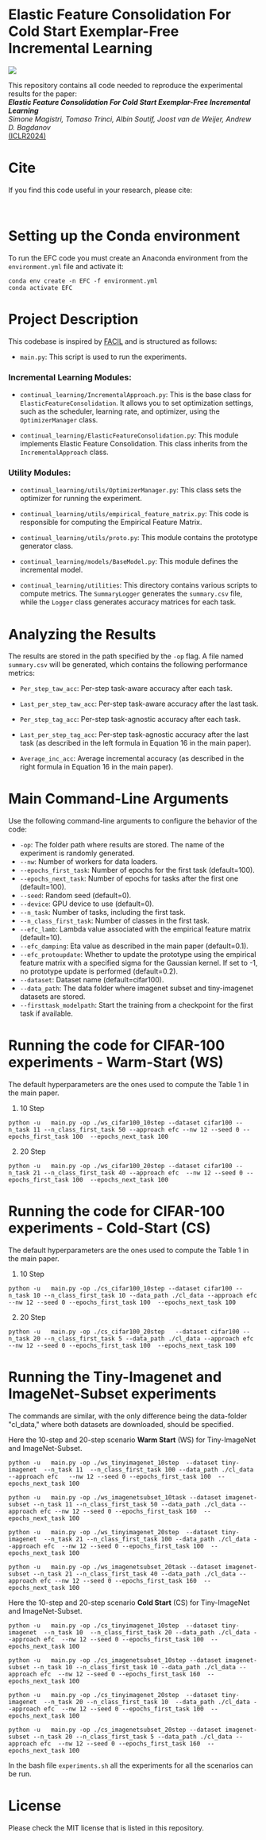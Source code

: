 # Elastic Feature Consolidation For Cold Start Exemplar-Free Incremental Learning

![](images/EFC_overview_split.png)

This repository contains all code needed to reproduce the experimental results for the paper:  
_**Elastic Feature Consolidation For Cold Start Exemplar-Free Incremental Learning**_   
*Simone Magistri, Tomaso Trinci, Albin Soutif, Joost van de Weijer, Andrew D. Bagdanov*  
[(ICLR2024)]()

# Cite

If you find this code useful in your research, please cite:

```


```

# Setting up the Conda environment

To run the EFC code you must create an Anaconda environment from the `environment.yml` file and activate it:

```
conda env create -n EFC -f environment.yml 
conda activate EFC
```
# Project Description

This codebase is inspired by [FACIL](https://github.com/mmasana/FACIL) and is structured as follows:

- `main.py`: This script is used to run the experiments.

### Incremental Learning Modules:

- `continual_learning/IncrementalApproach.py`: This is the base class for `ElasticFeatureConsolidation`. It allows you to set optimization settings, such as the scheduler, learning rate, and optimizer, using the `OptimizerManager` class.

- `continual_learning/ElasticFeatureConsolidation.py`: This module implements Elastic Feature Consolidation. This class inherits from the `IncrementalApproach` class.

### Utility Modules:

- `continual_learning/utils/OptimizerManager.py`: This class sets the optimizer for running the experiment.

- `continual_learning/utils/empirical_feature_matrix.py`: This code is responsible for computing the Empirical Feature Matrix.

- `continual_learning/utils/proto.py`: This module contains the prototype generator class.

- `continual_learning/models/BaseModel.py`: This module defines the incremental model.

- `continual_learning/utilities`: This directory contains various scripts to compute metrics. The `SummaryLogger` generates the `summary.csv` file, while the `Logger` class generates accuracy matrices for each task.

# Analyzing the Results

The results are stored in the path specified by the `-op` flag. A file named `summary.csv` will be generated, which contains the following performance metrics:

- `Per_step_taw_acc`: Per-step task-aware accuracy after each task.

- `Last_per_step_taw_acc`: Per-step task-aware accuracy after the last task.

- `Per_step_tag_acc`: Per-step task-agnostic accuracy after each task.

- `Last_per_step_tag_acc`: Per-step task-agnostic accuracy after the last task (as described in the left formula in Equation 16 in the main paper).

- `Average_inc_acc`: Average incremental accuracy (as described in the right formula in Equation 16 in the main paper).

 
# Main Command-Line Arguments

Use the following command-line arguments to configure the behavior of the code:

- `-op`: The folder path where results are stored. The name of the experiment is randomly generated.
- `--nw`: Number of workers for data loaders.
- `--epochs_first_task`: Number of epochs for the first task (default=100).
- `--epochs_next_task`: Number of epochs for tasks after the first one (default=100).
- `--seed`: Random seed (default=0).
- `--device`: GPU device to use (default=0).
- `--n_task`: Number of tasks, including the first task.
- `--n_class_first_task`: Number of classes in the first task.
- `--efc_lamb`: Lambda value associated with the empirical feature matrix (default=10).
- `--efc_damping`: Eta value as described in the main paper (default=0.1).
- `--efc_protoupdate`: Whether to update the prototype using the empirical feature matrix with a specified sigma for the Gaussian kernel. If set to -1, no prototype update is performed (default=0.2).
- `--dataset`: Dataset name (default=cifar100).
- `--data_path`: The data folder where imagenet subset and tiny-imagenet datasets are stored.
- `--firsttask_modelpath`: Start the training from a checkpoint for the first task if available.


# Running the code for CIFAR-100 experiments - Warm-Start (WS)

The default hyperparameters are the ones used to compute the Table 1 in the main paper.


1. 10 Step

```
python -u   main.py -op ./ws_cifar100_10step --dataset cifar100 --n_task 11 --n_class_first_task 50 --approach efc --nw 12 --seed 0 --epochs_first_task 100  --epochs_next_task 100

```

2. 20 Step

```
python -u   main.py -op ./ws_cifar100_20step --dataset cifar100 --n_task 21 --n_class_first_task 40 --approach efc  --nw 12 --seed 0 --epochs_first_task 100  --epochs_next_task 100

```

# Running the code for CIFAR-100 experiments - Cold-Start (CS)

The default hyperparameters are the ones used to compute the Table 1 in the main paper.


1. 10 Step

```
python -u   main.py -op ./cs_cifar100_10step --dataset cifar100 --n_task 10 --n_class_first_task 10 --data_path ./cl_data --approach efc  --nw 12 --seed 0 --epochs_first_task 100  --epochs_next_task 100

```

2. 20 Step

```
python -u   main.py -op ./cs_cifar100_20step   --dataset cifar100 --n_task 20 --n_class_first_task 5 --data_path ./cl_data --approach efc  --nw 12 --seed 0 --epochs_first_task 100  --epochs_next_task 100
```



# Running the Tiny-Imagenet and ImageNet-Subset experiments

The commands are similar, with the only difference being the data-folder "cl_data," where both datasets are downloaded, should be specified.

Here the 10-step and 20-step scenario **Warm Start** (WS) for Tiny-ImageNet and ImageNet-Subset.

```
python -u   main.py -op ./ws_tinyimagenet_10step  --dataset tiny-imagenet  --n_task 11  --n_class_first_task 100 --data_path ./cl_data --approach efc   --nw 12 --seed 0 --epochs_first_task 100  --epochs_next_task 100
```

```
python -u   main.py -op ./ws_imagenetsubset_10task --dataset imagenet-subset --n_task 11 --n_class_first_task 50 --data_path ./cl_data --approach efc --nw 12 --seed 0 --epochs_first_task 160  --epochs_next_task 100
```

```
python -u   main.py -op ./ws_tinyimagenet_20step  --dataset tiny-imagenet  --n_task 21 --n_class_first_task 100 --data_path ./cl_data --approach efc  --nw 12 --seed 0 --epochs_first_task 100  --epochs_next_task 100
```

```
python -u   main.py -op ./ws_imagenetsubset_20task --dataset imagenet-subset --n_task 21 --n_class_first_task 40 --data_path ./cl_data --approach efc --nw 12 --seed 0 --epochs_first_task 160  --epochs_next_task 100
```

Here the 10-step and 20-step scenario **Cold Start** (CS) for Tiny-ImageNet and ImageNet-Subset.

```
python -u   main.py -op ./cs_tinyimagenet_10step  --dataset tiny-imagenet  --n_task 10  --n_class_first_task 20 --data_path ./cl_data --approach efc  --nw 12 --seed 0 --epochs_first_task 100  --epochs_next_task 100
```

```
python -u   main.py -op ./cs_imagenetsubset_10step --dataset imagenet-subset --n_task 10 --n_class_first_task 10 --data_path ./cl_data --approach efc  --nw 12 --seed 0 --epochs_first_task 160  --epochs_next_task 100
```

```
python -u   main.py -op ./cs_tinyimagenet_20step  --dataset tiny-imagenet  --n_task 20 --n_class_first_task 10  --data_path ./cl_data --approach efc  --nw 12 --seed 0 --epochs_first_task 100  --epochs_next_task 100
```

```
python -u   main.py -op ./cs_imagenetsubset_20step --dataset imagenet-subset --n_task 20 --n_class_first_task 5 --data_path ./cl_data --approach efc  --nw 12 --seed 0 --epochs_first_task 160  --epochs_next_task 100
```



In the bash file `experiments.sh` all the experiments for all the scenarios can be run. 

# License

Please check the MIT license that is listed in this repository.






